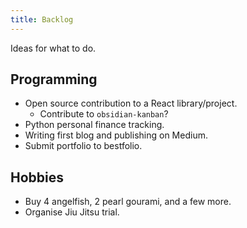```yaml
---
title: Backlog
---
```


Ideas for what to do.

## Programming
- Open source contribution to a React library/project.
    - Contribute to `obsidian-kanban`?
- Python personal finance tracking.
- Writing first blog and publishing on Medium.
- Submit portfolio to bestfolio.

## Hobbies
- Buy 4 angelfish, 2 pearl gourami, and a few more.
- Organise Jiu Jitsu trial.

